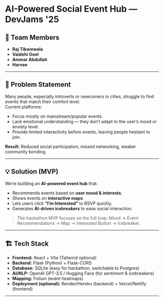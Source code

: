 # AI-Powered Social Event Hub — DevJams '25

## 🚀 Team Members
- **Raj Tibarewala**
- **Vaidehi Goel**  
- **Ammar Abdullah**  
- **Harvee**  

---

## 🎯 Problem Statement
Many people, especially introverts or newcomers in cities, struggle to find events that match their comfort level.  
Current platforms:
- Focus mostly on mainstream/popular events.
- Lack emotional understanding — they don’t adapt to the user’s mood or anxiety level.
- Provide limited interactivity before events, leaving people hesitant to join.

**Result:** Reduced social participation, missed networking, weaker community bonding.

---

## 💡 Solution (MVP)
We’re building an **AI-powered event hub** that:
- Recommends events based on **user mood & interests**.  
- Shows events on **interactive maps**.  
- Lets users click **“I’m Interested”** to RSVP quickly.  
- Generates **AI-driven icebreakers** to ease social interaction.  

> The hackathon MVP focuses on the full loop: Mood → Event Recommendations → Map → Interested Button → Icebreaker.

---

## 🏗 Tech Stack
- **Frontend:** React + Vite (Tailwind optional)  
- **Backend:** Flask (Python) + Flask-CORS  
- **Database:** SQLite (easy for hackathon, switchable to Postgres)  
- **AI/NLP:** OpenAI GPT-3.5 / Hugging Face (for sentiment & icebreakers)  
- **Mapping:** Folium (event heatmaps)  
- **Deployment (optional):** Render/Heroku (backend) + Vercel/Netlify (frontend)

---

